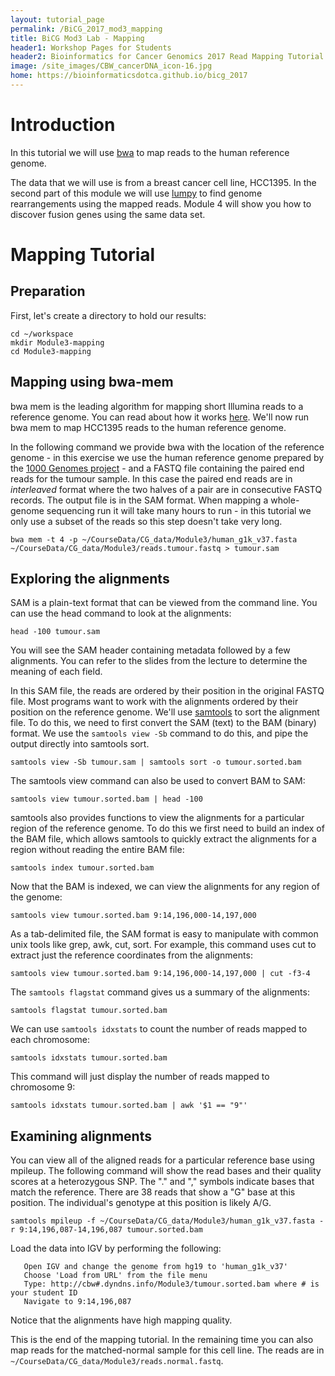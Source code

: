 ```yaml
---
layout: tutorial_page
permalink: /BiCG_2017_mod3_mapping
title: BiCG Mod3 Lab - Mapping
header1: Workshop Pages for Students
header2: Bioinformatics for Cancer Genomics 2017 Read Mapping Tutorial
image: /site_images/CBW_cancerDNA_icon-16.jpg
home: https://bioinformaticsdotca.github.io/bicg_2017
---
```


# Introduction

In this tutorial we will use [bwa](https://github.com/lh3/bwa) to map reads to the human reference genome.

The data that we will use is from a breast cancer cell line, HCC1395. In the second part of this module we will use [lumpy](https://github.com/arq5x/lumpy-sv) to find genome rearrangements using the mapped reads. Module 4 will show you how to discover fusion genes using the same data set.

# Mapping Tutorial


## Preparation

First, let's create a directory to hold our results:

```
cd ~/workspace
mkdir Module3-mapping
cd Module3-mapping
```

## Mapping using bwa-mem

bwa mem is the leading algorithm for mapping short Illumina reads to a reference genome. You can read about how it works [here](http://arxiv.org/abs/1303.3997). We'll now run bwa mem to map HCC1395 reads to the human reference genome. 

In the following command we provide bwa with the location of the reference genome - in this exercise we use the human reference genome prepared by the [1000 Genomes project](http://www.1000genomes.org/category/reference/) - and a FASTQ file containing the paired end reads for the tumour sample. In this case the paired end reads are in *interleaved* format where the two halves of a pair are in consecutive FASTQ records. The output file is in the SAM format. When mapping a whole-genome sequencing run it will take many hours to run - in this tutorial we only use a subset of the reads so this step doesn't take very long.

```
bwa mem -t 4 -p ~/CourseData/CG_data/Module3/human_g1k_v37.fasta ~/CourseData/CG_data/Module3/reads.tumour.fastq > tumour.sam
```


## Exploring the alignments

SAM is a plain-text format that can be viewed from the command line. You can use the head command to look at the alignments:

```
head -100 tumour.sam
```

You will see the SAM header containing metadata followed by a few alignments. You can refer to the slides from the lecture to determine the meaning of each field.

In this SAM file, the reads are ordered by their position in the original FASTQ file. Most programs want to work with the alignments ordered by their position on the reference genome. We'll use [samtools](https://github.com/samtools/samtools) to sort the alignment file. To do this, we need to first convert the SAM (text) to the BAM (binary) format. We use the `samtools view -Sb` command to do this, and pipe the output directly into samtools sort.

```
samtools view -Sb tumour.sam | samtools sort -o tumour.sorted.bam
```

The samtools view command can also be used to convert BAM to SAM:

```
samtools view tumour.sorted.bam | head -100
```

samtools also provides functions to view the alignments for a particular region of the reference genome. To do this we first need to build an index of the BAM file, which allows samtools to quickly extract the alignments for a region without reading the entire BAM file:

```
samtools index tumour.sorted.bam
```

Now that the BAM is indexed, we can view the alignments for any region of the genome:

```
samtools view tumour.sorted.bam 9:14,196,000-14,197,000
```

As a tab-delimited file, the SAM format is easy to manipulate with common unix tools like grep, awk, cut, sort. For example, this command uses cut to extract just the reference coordinates from the alignments:

```
samtools view tumour.sorted.bam 9:14,196,000-14,197,000 | cut -f3-4
```


The `samtools flagstat` command gives us a summary of the alignments:

```
samtools flagstat tumour.sorted.bam
```

We can use `samtools idxstats` to count the number of reads mapped to each chromosome:

```
samtools idxstats tumour.sorted.bam
```

This command will just display the number of reads mapped to chromosome 9:

```
samtools idxstats tumour.sorted.bam | awk '$1 == "9"'
```

## Examining alignments

You can view all of the aligned reads for a particular reference base using mpileup.
The following command will show the read bases and their quality scores at a heterozygous SNP.
The "." and "," symbols indicate bases that match the reference. 
There are 38 reads that show a "G" base at this position. 
The individual's genotype at this position is likely A/G.

```
samtools mpileup -f ~/CourseData/CG_data/Module3/human_g1k_v37.fasta -r 9:14,196,087-14,196,087 tumour.sorted.bam
```

Load the data into IGV by performing the following:

```
   Open IGV and change the genome from hg19 to 'human_g1k_v37'
   Choose 'Load from URL' from the file menu
   Type: http://cbw#.dyndns.info/Module3/tumour.sorted.bam where # is your student ID
   Navigate to 9:14,196,087
```

Notice that the alignments have high mapping quality.

This is the end of the mapping tutorial. In the remaining time you can also map reads for the matched-normal sample for this cell line. The reads are in `~/CourseData/CG_data/Module3/reads.normal.fastq`.
